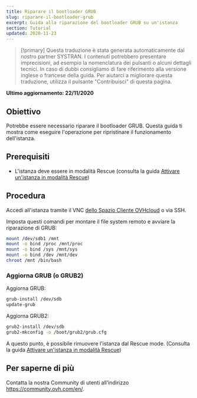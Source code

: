 ```yaml
---
title: Riparare il bootloader GRUB
slug: riparare-il-bootloader-grub
excerpt: Guida alla riparazione del bootloader GRUB su un'istanza
section: Tutorial
updated: 2020-11-23
---
```


> [!primary]
> Questa traduzione è stata generata automaticamente dal nostro partner SYSTRAN. I contenuti potrebbero presentare imprecisioni, ad esempio la nomenclatura dei pulsanti o alcuni dettagli tecnici. In caso di dubbi consigliamo di fare riferimento alla versione inglese o francese della guida. Per aiutarci a migliorare questa traduzione, utilizza il pulsante "Contribuisci" di questa pagina.
>

**Ultimo aggiornamento: 22/11/2020**

## Obiettivo

Potrebbe essere necessario riparare il bootloader GRUB. Questa guida ti mostra come eseguire l'operazione per ripristinare il funzionamento dell'istanza.

## Prerequisiti

- L'istanza deve essere in modalità Rescue (consulta la guida [Attivare un'istanza in modalità Rescue](../riavvia_la_tua_istanza_in_modalita_di_ripristino_rescue_mode/))

## Procedura

Accedi all'istanza tramite il VNC [dello Spazio Cliente OVHcloud](https://www.ovh.com/auth/?action=gotomanager&from=https://www.ovh.it/&ovhSubsidiary=it) o via SSH.

Imposta questi comandi per montare il file system remoto e avviare la riparazione di GRUB:

```sh
mount /dev/sdb1 /mnt
mount -o bind /proc /mnt/proc
mount -o bind /sys /mnt/sys
mount -o bind /dev /mnt/dev
chroot /mnt /bin/bash
```

### Aggiorna GRUB (o GRUB2)

Aggiorna GRUB:

```sh
grub-install /dev/sdb
update-grub
```

Aggiorna GRUB2:

```sh
grub2-install /dev/sdb
grub2-mkconfig -o /boot/grub2/grub.cfg
```

A questo punto, è possibile rimuovere l'istanza dal Rescue mode. (Consulta la guida [Attivare un'istanza in modalità Rescue](../riavvia_la_tua_istanza_in_modalita_di_ripristino_rescue_mode/))

## Per saperne di più

Contatta la nostra Community di utenti all’indirizzo <https://community.ovh.com/en/>.